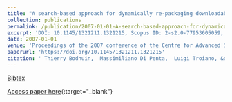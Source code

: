 ```yaml
---
title: "A search-based approach for dynamically re-packaging downloadable applications"
collection: publications
permalink: /publication/2007-01-01-A-search-based-approach-for-dynamically-re-packaging-downloadable-applications
excerpt: 'DOI: 10.1145/1321211.1321215, Scopus ID: 2-s2.0-77953605059, Cited by: 5'
date: 2007-01-01
venue: 'Proceedings of the 2007 conference of the Centre for Advanced Studies on Collaborative Research, October 22-25, 2007, Richmond Hill, Ontario, Canada'
paperurl: 'https://doi.org/10.1145/1321211.1321215'
citation: ' Thierry Bodhuin,  Massimiliano Di Penta,  Luigi Troiano, &quot;A search-based approach for dynamically re-packaging downloadable applications.&quot; Proceedings of the 2007 conference of the Centre for Advanced Studies on Collaborative Research, October 22-25, 2007, Richmond Hill, Ontario, Canada, 2007.'
---
```

[Bibtex](https://dblp.org/rec/bib/conf/cascon/BodhuinPT07)

[Access paper here](https://doi.org/10.1145/1321211.1321215){:target="_blank"}
